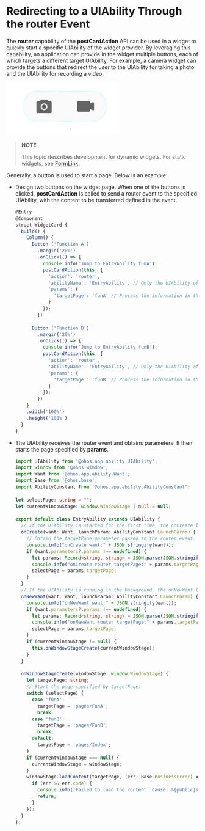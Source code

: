 # Redirecting to a UIAbility Through the router Event

The **router** capability of the **postCardAction** API can be used in a widget to quickly start a specific UIAbility of the widget provider. By leveraging this capability, an application can provide in the widget multiple buttons, each of which targets a different target UIAbility. For example, a camera widget can provide the buttons that redirect the user to the UIAbility for taking a photo and the UIAbility for recording a video.

![WidgerCameraCard](figures/WidgerCameraCard.png)

> **NOTE**
>
> This topic describes development for dynamic widgets. For static widgets, see [FormLink](../reference/arkui-ts/ts-container-formlink.md).


Generally, a button is used to start a page. Below is an example:


- Design two buttons on the widget page. When one of the buttons is clicked, **postCardAction** is called to send a router event to the specified UIAbility, with the content to be transferred defined in the event.
  
  ```ts
  @Entry
  @Component
  struct WidgetCard {
    build() {
      Column() {
        Button ('Function A')
          .margin('20%')
          .onClick(() => {
            console.info('Jump to EntryAbility funA');
            postCardAction(this, {
              'action': 'router',
              'abilityName': 'EntryAbility', // Only the UIAbility of the current application is allowed.
              'params': {
                'targetPage': 'funA' // Process the information in the EntryAbility.
              }
            });
          })
  
        Button ('Function B')
          .margin('20%')
          .onClick(() => {
            console.info('Jump to EntryAbility funB');
            postCardAction(this, {
              'action': 'router',
              'abilityName': 'EntryAbility', // Only the UIAbility of the current application is allowed.
              'params': {
                'targetPage': 'funB' // Process the information in the EntryAbility.
              }
            });
          })
      }
      .width('100%')
      .height('100%')
    }
  }
  ```

- The UIAbility receives the router event and obtains parameters. It then starts the page specified by **params**.
  
  ```ts
  import UIAbility from '@ohos.app.ability.UIAbility';
  import window from '@ohos.window';
  import Want from '@ohos.app.ability.Want';
  import Base from '@ohos.base';
  import AbilityConstant from '@ohos.app.ability.AbilityConstant';
  
  let selectPage: string = "";
  let currentWindowStage: window.WindowStage | null = null;

  export default class EntryAbility extends UIAbility {
    // If the UIAbility is started for the first time, the onCreate lifecycle callback is triggered after the router event is received.
    onCreate(want: Want, launchParam: AbilityConstant.LaunchParam) {
      // Obtain the targetPage parameter passed in the router event.
      console.info("onCreate want:" + JSON.stringify(want));
      if (want.parameters?.params !== undefined) {
        let params: Record<string, string> = JSON.parse(JSON.stringify(want.parameters?.params));
        console.info("onCreate router targetPage:" + params.targetPage);
        selectPage = params.targetPage;
      }
    }
    // If the UIAbility is running in the background, the onNewWant lifecycle callback is triggered after the router event is received.
    onNewWant(want: Want, launchParam: AbilityConstant.LaunchParam) {
      console.info("onNewWant want:" + JSON.stringify(want));
      if (want.parameters?.params !== undefined) {
        let params: Record<string, string> = JSON.parse(JSON.stringify(want.parameters?.params));
        console.info("onNewWant router targetPage:" + params.targetPage);
        selectPage = params.targetPage;
      }
      if (currentWindowStage != null) {
        this.onWindowStageCreate(currentWindowStage);
      }
    }

    onWindowStageCreate(windowStage: window.WindowStage) {
      let targetPage: string;
      // Start the page specified by targetPage.
      switch (selectPage) {
        case 'funA':
          targetPage = 'pages/FunA';
          break;
        case 'funB':
          targetPage = 'pages/FunB';
          break;
        default:
          targetPage = 'pages/Index';
      }
      if (currentWindowStage === null) {
        currentWindowStage = windowStage;
      }
      windowStage.loadContent(targetPage, (err: Base.BusinessError) => {
        if (err && err.code) {
          console.info('Failed to load the content. Cause: %{public}s', JSON.stringify(err));
          return;
        }
      });
    }
  };
  ```
